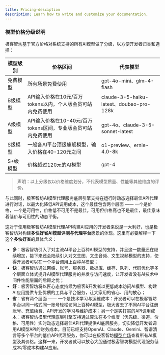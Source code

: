 ```yaml
---
title: Pricing-desciption
description: Learn how to write and customize your documentation.
---
```


<div class="text-base leading-7 text-gray-700 dark:text-gray-400">
  <h3 id="model-prices" class="mt-6 text-xl font-bold tracking-tight text-gray-900 dark:text-white">模型价格分级说明</h3>
  <p class="mt-6">
    极客智坊基于官方价格对系统支持的所有AI模型做了分级，以方便开发者归类和选择：
  </p>
  <div class="overflow-x-auto">
    <table class="min-w-full divide-y divide-gray-300">
      <thead>
        <tr>
          <th scope="col" class="py-3.5 pl-4 pr-3 text-left text-sm font-semibold text-gray-900 sm:pl-0 dark:text-gray-400">模型级别</th>
          <th scope="col" class="px-3 py-3.5 text-left text-sm font-semibold text-gray-900 dark:text-gray-400">价格区间</th>
          <th scope="col" class="px-3 py-3.5 text-left text-sm font-semibold text-gray-900 dark:text-gray-400">代表模型</th>
        </tr>
      </thead>
      <tbody class="divide-y divide-gray-200">
        <tr>
          <td class="whitespace-nowrap py-4 pl-4 pr-3 text-sm font-medium text-gray-900 sm:pl-0 dark:text-gray-400">免费模型</td>
          <td class="whitespace-nowrap px-3 py-4 text-sm text-gray-500 dark:text-gray-400">所有场景免费使用</td>
          <td class="whitespace-nowrap px-3 py-4 text-sm text-gray-500 dark:text-gray-400">gpt-4o-mini、glm-4-flash</td>
        </tr>
        <tr>
          <td class="whitespace-nowrap py-4 pl-4 pr-3 text-sm font-medium text-gray-900 sm:pl-0 dark:text-gray-400">B级模型</td>
          <td class="whitespace-nowrap px-3 py-4 text-sm text-gray-500 dark:text-gray-400">API输入价格在10元/百万tokens以内，个人版会员可站内免费使用</td>
          <td class="whitespace-nowrap px-3 py-4 text-sm text-gray-500 dark:text-gray-400">claude-3-5-haiku-latest、doubao-pro-128k</td>
        </tr>
        <tr>
          <td class="whitespace-nowrap py-4 pl-4 pr-3 text-sm font-medium text-gray-900 sm:pl-0 dark:text-gray-400">A级模型</td>
          <td class="whitespace-nowrap px-3 py-4 text-sm text-gray-500 dark:text-gray-400">API输入价格在10-40元/百万tokens区间，专业版会员可站内免费使用</td>
          <td class="whitespace-nowrap px-3 py-4 text-sm text-gray-500 dark:text-gray-400">gpt-4o、claude-3-5-sonnet-latest</td>
        </tr>
        <tr>
          <td class="whitespace-nowrap py-4 pl-4 pr-3 text-sm font-medium text-gray-900 sm:pl-0">S级模型</td>
          <td class="whitespace-nowrap px-3 py-4 text-sm text-gray-500 dark:text-gray-400">一般各AI平台顶级旗舰模型，输入价格在40-120元之间</td>
          <td class="whitespace-nowrap px-3 py-4 text-sm text-gray-500 dark:text-gray-400">o1-preview、ernie-4.0-8k</td>
        </tr>
        <tr>
          <td class="whitespace-nowrap py-4 pl-4 pr-3 text-sm font-medium text-gray-900 sm:pl-0 dark:text-gray-400">S+级模型</td>
          <td class="whitespace-nowrap px-3 py-4 text-sm text-gray-500 dark:text-gray-400">价格超过120元的AI模型</td>
          <td class="whitespace-nowrap px-3 py-4 text-sm text-gray-500 dark:text-gray-400">gpt-4</td>
        </tr>
      </tbody>
    </table>
  </div>
</div>

  <blockquote class="mt-3 text-sm text-gray-500 dark:text-gray-400">
    声明：以上分级仅以价格维度划分，不代表模型质量、性能等其他维度的评价。
  </blockquote>

  <p class="mt-6">
    与此同时，极客智坊AI模型代理服务底层引擎支持在运行时动态选择最佳API代理进行对话，以最大化降低API调用成本，这个最佳包含两个层面 —— 一个是价格，一个是可用性，价格低不可用不是最佳，可用但价格高也不是最佳，最佳意味着低价与可用性的动态平衡。
  </p>

  <p class="mt-6">
    这对于使用极客智坊AI模型代理API构建AI应用的开发者来说是一大利好，也是极客智坊对构建<b class="text-green-600">多快好省AI模型评测与代理平台</b>愿景的体现。这里有必要解释一下这个<b>多快好省</b>的具体含义：
  </p>
  
  <ul class="mt-6 list-disc pl-6">
    <li><b>多</b>：极客智坊引入了对主流AI平台上百种AI模型的支持，并且这一数量还在继续增加，接下来还会陆续引入对文生图、文生音频、文生视频模型的支持，使得开发者可以在一个平台调用上百种AI模型；</li>
    <li><b>快</b>：极客智坊通过网络、账号、服务器、数据库、缓存、队列、代码优化等多个层面立体式提升AI模型代理服务的并发与访问速度，让开发者没有AI技术中间件性能层面的后顾之忧；</li>
    <li><b>好</b>：极客智坊将以匠心态度持续为极客&开发者以更低成本访问AI模型、构建AI应用提供专业优质的工具与平台服务，让大家用的省心、用的放心；</li>
    <li><b>省</b>：省有两个层面 —— 一个是技术学习与运维成本：开发者可以在极客智坊平台以同一格式同一账号轻松访问上百种AI模型，极大省去了不同AI平台注册账号、充值续费、API开发的学习与维护成本；另一个是实打实的API调用成本：极客智坊模型代理底层引擎支持通过算法在多个维度（优先级、渠道、价格、可用性）实时动态选择最佳API代理提供AI底层服务，切实降低开发者调用AI模型API的财务成本，目前已经支持OpenAI、Claude、Gemini、智谱清言等多个平台的低价API代理服务，你可以在极客智坊<a href="/models" target="_blank" class="underline hover:text-gray-500">模型广场</a>查看所有AI模型及其价格。这样一来，开发者就可以放心大胆通过极客智坊模型代理服务低成本/零成本构建AI应用。
    </li>
  </ul>
</div>
